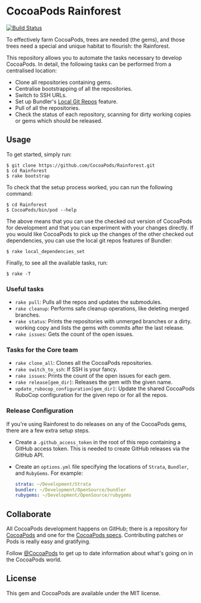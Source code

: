 # CocoaPods Rainforest

[![Build Status](https://img.shields.io/travis/CocoaPods/Rainforest/master.svg?style=flat)](https://travis-ci.org/CocoaPods/Rainforest)


To effectively farm CocoaPods, trees are needed (the gems), and those trees need
a special and unique habitat to flourish: the Rainforest.

This repository allows you to automate the tasks necessary to develop CocoaPods.
In detail, the following tasks can be performed from a centralised location:

- Clone all repositories containing gems.
- Centralise bootstrapping of all the repositories.
- Switch to SSH URLs.
- Set up Bundler's [Local Git Repos] feature.
- Pull of all the repositories.
- Check the status of each repository, scanning for dirty working copies or
  gems which should be released.

[Local Git Repos]: http://bundler.io/v1.5/git.html


## Usage

To get started, simply run:

```
$ git clone https://github.com/CocoaPods/Rainforest.git
$ cd Rainforest
$ rake bootstrap
```

To check that the setup process worked, you can run the following command:

```
$ cd Rainforest
$ CocoaPods/bin/pod --help
```

The above means that you can use the checked out version of CocoaPods for
development and that you can experiment with your changes directly. If you
would like CocoaPods to pick up the changes of the other checked out
dependencies, you can use the local git repos features of Bundler:

```
$ rake local_dependencies_set
```

Finally, to see all the available tasks, run:

```
$ rake -T
```

### Useful tasks

- `rake pull`: Pulls all the repos and updates the submodules.
- `rake cleanup`: Performs safe cleanup operations, like deleting merged
  branches.
- `rake status`: Prints the repositories with unmerged branches or a dirty.
  working copy and lists the gems with commits after the last release.
- `rake issues`: Gets the count of the open issues.

### Tasks for the Core team

- `rake clone_all`: Clones all the CocoaPods repositories.
- `rake switch_to_ssh`: If SSH is your fancy.
- `rake issues`: Prints the count of the open issues for each gem.
- `rake release[gem_dir]`: Releases the gem with the given name.
- `update_rubocop_configuration[gem_dir]`: Update the shared CocoaPods RuboCop
  configuration for the given repo or for all the repos.

### Release Configuration

If you're using Rainforest to do releases on any of the CocoaPods gems,
there are a few extra setup steps.

- Create a `.github_access_token` in the root of this repo containing a GitHub
  access token. This is needed to create GitHub releases via the GitHub API.
- Create an `options.yml` file specifying the locations of `Strata`, `Bundler`,
  and `RubyGems`. For example:

  ```yaml
  strata: ~/Development/Strata
  bundler: ~/Development/OpenSource/bundler
  rubygems: ~/Development/OpenSource/rubygems
  ```


## Collaborate

All CocoaPods development happens on GitHub; there is a repository for
[CocoaPods](https://github.com/CocoaPods/CocoaPods) and one for the [CocoaPods
specs](https://github.com/CocoaPods/Specs). Contributing patches or Pods is
really easy and gratifying.

Follow [@CocoaPods](http://twitter.com/CocoaPods) to get up to date
information about what's going on in the CocoaPods world.

## License

This gem and CocoaPods are available under the MIT license.
